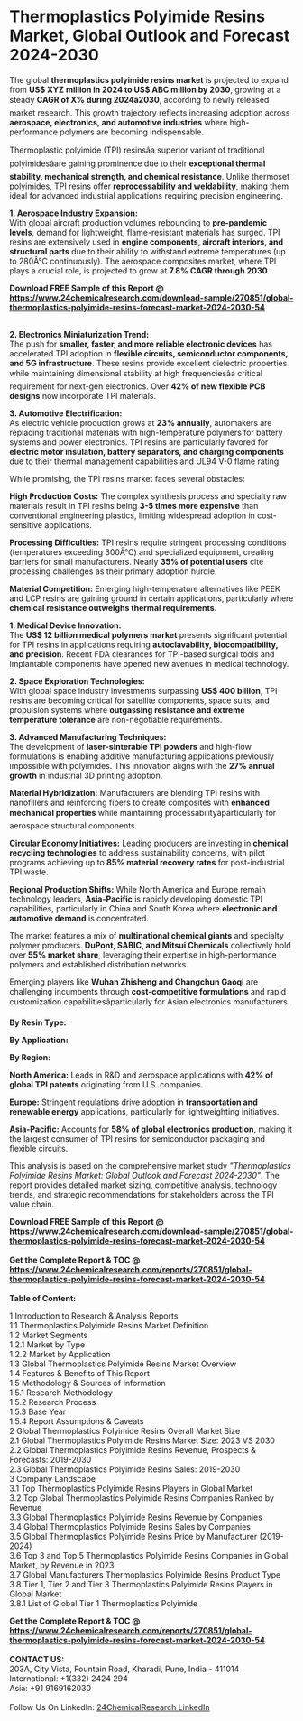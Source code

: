 <h1>Thermoplastics Polyimide Resins Market, Global Outlook and Forecast 2024-2030</h1><p>The global <strong>thermoplastics polyimide resins market</strong> is projected to expand from <strong>US$ XYZ million in 2024 to US$ ABC million by 2030</strong>, growing at a steady <strong>CAGR of X% during 2024â2030</strong>, according to newly released market research. This growth trajectory reflects increasing adoption across <strong>aerospace, electronics, and automotive industries</strong> where high-performance polymers are becoming indispensable.</p><p>Thermoplastic polyimide (TPI) resinsâa superior variant of traditional polyimidesâare gaining prominence due to their <strong>exceptional thermal stability, mechanical strength, and chemical resistance</strong>. Unlike thermoset polyimides, TPI resins offer <strong>reprocessability and weldability</strong>, making them ideal for advanced industrial applications requiring precision engineering.</p><p><strong>1. Aerospace Industry Expansion:</strong><br>
With global aircraft production volumes rebounding to <strong>pre-pandemic levels</strong>, demand for lightweight, flame-resistant materials has surged. TPI resins are extensively used in <strong>engine components, aircraft interiors, and structural parts</strong> due to their ability to withstand extreme temperatures (up to 280Â°C continuously). The aerospace composites market, where TPI plays a crucial role, is projected to grow at <strong>7.8% CAGR through 2030</strong>.</p><div><b>Download FREE Sample of this Report @ 
            <a href="https://www.24chemicalresearch.com/download-sample/270851/global-thermoplastics-polyimide-resins-forecast-market-2024-2030-54">
            https://www.24chemicalresearch.com/download-sample/270851/global-thermoplastics-polyimide-resins-forecast-market-2024-2030-54</a></b></div><br><p><strong>2. Electronics Miniaturization Trend:</strong><br>
The push for <strong>smaller, faster, and more reliable electronic devices</strong> has accelerated TPI adoption in <strong>flexible circuits, semiconductor components, and 5G infrastructure</strong>. These resins provide excellent dielectric properties while maintaining dimensional stability at high frequenciesâa critical requirement for next-gen electronics. Over <strong>42% of new flexible PCB designs</strong> now incorporate TPI materials.</p><p><strong>3. Automotive Electrification:</strong><br>
As electric vehicle production grows at <strong>23% annually</strong>, automakers are replacing traditional materials with high-temperature polymers for battery systems and power electronics. TPI resins are particularly favored for <strong>electric motor insulation, battery separators, and charging components</strong> due to their thermal management capabilities and UL94 V-0 flame rating.</p><p>While promising, the TPI resins market faces several obstacles:</p><p><strong>High Production Costs:</strong> The complex synthesis process and specialty raw materials result in TPI resins being <strong>3-5 times more expensive</strong> than conventional engineering plastics, limiting widespread adoption in cost-sensitive applications.</p><p><strong>Processing Difficulties:</strong> TPI resins require stringent processing conditions (temperatures exceeding 300Â°C) and specialized equipment, creating barriers for small manufacturers. Nearly <strong>35% of potential users</strong> cite processing challenges as their primary adoption hurdle.</p><p><strong>Material Competition:</strong> Emerging high-temperature alternatives like PEEK and LCP resins are gaining ground in certain applications, particularly where <strong>chemical resistance outweighs thermal requirements</strong>.</p><p><strong>1. Medical Device Innovation:</strong><br>
The <strong>US$ 12 billion medical polymers market</strong> presents significant potential for TPI resins in applications requiring <strong>autoclavability, biocompatibility, and precision</strong>. Recent FDA clearances for TPI-based surgical tools and implantable components have opened new avenues in medical technology.</p><p><strong>2. Space Exploration Technologies:</strong><br>
With global space industry investments surpassing <strong>US$ 400 billion</strong>, TPI resins are becoming critical for satellite components, space suits, and propulsion systems where <strong>outgassing resistance and extreme temperature tolerance</strong> are non-negotiable requirements.</p><p><strong>3. Advanced Manufacturing Techniques:</strong><br>
The development of <strong>laser-sinterable TPI powders</strong> and high-flow formulations is enabling additive manufacturing applications previously impossible with polyimides. This innovation aligns with the <strong>27% annual growth</strong> in industrial 3D printing adoption.</p><p><strong>Material Hybridization:</strong> Manufacturers are blending TPI resins with nanofillers and reinforcing fibers to create composites with <strong>enhanced mechanical properties</strong> while maintaining processabilityâparticularly for aerospace structural components.</p><p><strong>Circular Economy Initiatives:</strong> Leading producers are investing in <strong>chemical recycling technologies</strong> to address sustainability concerns, with pilot programs achieving up to <strong>85% material recovery rates</strong> for post-industrial TPI waste.</p><p><strong>Regional Production Shifts:</strong> While North America and Europe remain technology leaders, <strong>Asia-Pacific</strong> is rapidly developing domestic TPI capabilities, particularly in China and South Korea where <strong>electronic and automotive demand</strong> is concentrated.</p><p>The market features a mix of <strong>multinational chemical giants</strong> and specialty polymer producers. <strong>DuPont, SABIC, and Mitsui Chemicals</strong> collectively hold over <strong>55% market share</strong>, leveraging their expertise in high-performance polymers and established distribution networks.</p><p>Emerging players like <strong>Wuhan Zhisheng and Changchun Gaoqi</strong> are challenging incumbents through <strong>cost-competitive formulations</strong> and rapid customization capabilitiesâparticularly for Asian electronics manufacturers.</p><p><strong>By Resin Type:</strong></p><p><strong>By Application:</strong></p><p><strong>By Region:</strong></p><p><strong>North America:</strong> Leads in R&amp;D and aerospace applications with <strong>42% of global TPI patents</strong> originating from U.S. companies.</p><p><strong>Europe:</strong> Stringent regulations drive adoption in <strong>transportation and renewable energy</strong> applications, particularly for lightweighting initiatives.</p><p><strong>Asia-Pacific:</strong> Accounts for <strong>58% of global electronics production</strong>, making it the largest consumer of TPI resins for semiconductor packaging and flexible circuits.</p><p>This analysis is based on the comprehensive market study <em>"Thermoplastics Polyimide Resins Market: Global Outlook and Forecast 2024-2030"</em>. The report provides detailed market sizing, competitive analysis, technology trends, and strategic recommendations for stakeholders across the TPI value chain.</p><div><b>Download FREE Sample of this Report @ 
            <a href="https://www.24chemicalresearch.com/download-sample/270851/global-thermoplastics-polyimide-resins-forecast-market-2024-2030-54">
            https://www.24chemicalresearch.com/download-sample/270851/global-thermoplastics-polyimide-resins-forecast-market-2024-2030-54</a></b></div><br><div><b>Get the Complete Report & TOC @ 
            <a href="https://www.24chemicalresearch.com/reports/270851/global-thermoplastics-polyimide-resins-forecast-market-2024-2030-54">
            https://www.24chemicalresearch.com/reports/270851/global-thermoplastics-polyimide-resins-forecast-market-2024-2030-54</a></b></div><br>
            <b>Table of Content:</b><p>1 Introduction to Research & Analysis Reports<br />
    1.1 Thermoplastics Polyimide Resins Market Definition<br />
    1.2 Market Segments<br />
        1.2.1 Market by Type<br />
        1.2.2 Market by Application<br />
    1.3 Global Thermoplastics Polyimide Resins Market Overview<br />
    1.4 Features & Benefits of This Report<br />
    1.5 Methodology & Sources of Information<br />
        1.5.1 Research Methodology<br />
        1.5.2 Research Process<br />
        1.5.3 Base Year<br />
        1.5.4 Report Assumptions & Caveats<br />
2 Global Thermoplastics Polyimide Resins Overall Market Size<br />
    2.1 Global Thermoplastics Polyimide Resins Market Size: 2023 VS 2030<br />
    2.2 Global Thermoplastics Polyimide Resins Revenue, Prospects & Forecasts: 2019-2030<br />
    2.3 Global Thermoplastics Polyimide Resins Sales: 2019-2030<br />
3 Company Landscape<br />
    3.1 Top Thermoplastics Polyimide Resins Players in Global Market<br />
    3.2 Top Global Thermoplastics Polyimide Resins Companies Ranked by Revenue<br />
    3.3 Global Thermoplastics Polyimide Resins Revenue by Companies<br />
    3.4 Global Thermoplastics Polyimide Resins Sales by Companies<br />
    3.5 Global Thermoplastics Polyimide Resins Price by Manufacturer (2019-2024)<br />
    3.6 Top 3 and Top 5 Thermoplastics Polyimide Resins Companies in Global Market, by Revenue in 2023<br />
    3.7 Global Manufacturers Thermoplastics Polyimide Resins Product Type<br />
    3.8 Tier 1, Tier 2 and Tier 3 Thermoplastics Polyimide Resins Players in Global Market<br />
        3.8.1 List of Global Tier 1 Thermoplastics Polyimide</p><div><b>Get the Complete Report & TOC @ 
            <a href="https://www.24chemicalresearch.com/reports/270851/global-thermoplastics-polyimide-resins-forecast-market-2024-2030-54">
            https://www.24chemicalresearch.com/reports/270851/global-thermoplastics-polyimide-resins-forecast-market-2024-2030-54</a></b></div><br><b>CONTACT US:</b><br>
            203A, City Vista, Fountain Road, Kharadi, Pune, India - 411014<br>
            International: +1(332) 2424 294<br>
            Asia: +91 9169162030 <br><br>
            Follow Us On LinkedIn: <a href="https://www.linkedin.com/company/24chemicalresearch/">24ChemicalResearch LinkedIn</a>